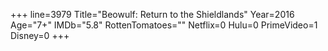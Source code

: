 +++
line=3979
Title="Beowulf: Return to the Shieldlands"
Year=2016
Age="7+"
IMDb="5.8"
RottenTomatoes=""
Netflix=0
Hulu=0
PrimeVideo=1
Disney=0
+++


